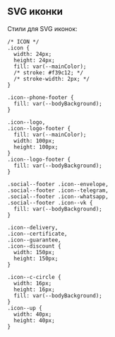 ## SVG иконки
Стили для SVG иконок:

    /* ICON */
    .icon {
      width: 24px;
      height: 24px;
      fill: var(--mainColor);
      /* stroke: #f39c12; */
      /* stroke-width: 2px; */
    }

    .icon--phone-footer {
      fill: var(--bodyBackground);
    }

    .icon--logo,
    .icon--logo-footer {
      fill: var(--mainColor);
      width: 100px;
      height: 100px;
    }
    .icon--logo-footer {
      fill: var(--bodyBackground);
    }

    .social--footer .icon--envelope,
    .social--footer .icon--telegram,
    .social--footer .icon--whatsapp,
    .social--footer .icon--vk {
      fill: var(--bodyBackground);
    }

    .icon--delivery,
    .icon--certificate,
    .icon--guarantee,
    .icon--discount {
      width: 150px;
      height: 150px;
    }

    .icon--c-circle {
      width: 16px;
      height: 16px;
      fill: var(--bodyBackground);
    }
    .icon--up {
      width: 40px;
      height: 40px;
    }
